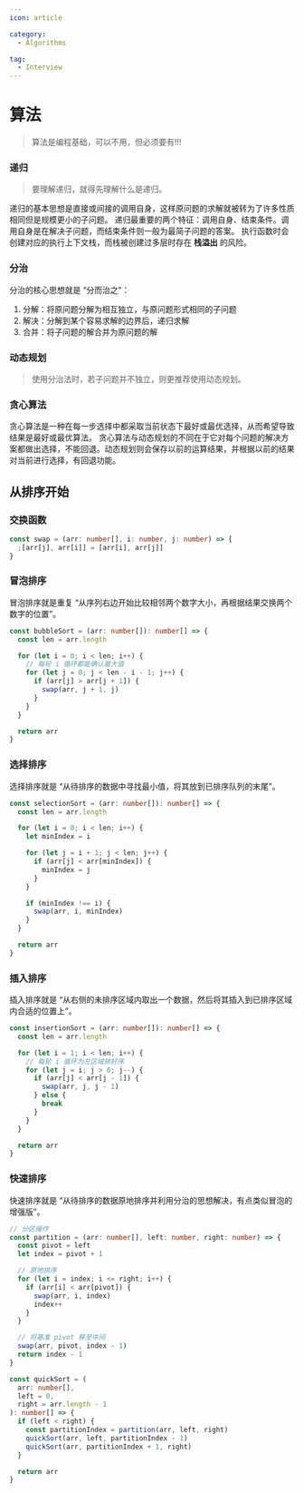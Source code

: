 ```yaml
---
icon: article

category:
  - Algorithms

tag:
  - Interview
---
```


# 算法

> 算法是编程基础，可以不用，但必须要有!!!

### 递归

> 要理解递归，就得先理解什么是递归。

递归的基本思想是直接或间接的调用自身，这样原问题的求解就被转为了许多性质相同但是规模更小的子问题。
递归最重要的两个特征：调用自身、结束条件。调用自身是在解决子问题，而结束条件则一般为最简子问题的答案。
执行函数时会创建对应的执行上下文栈，而栈被创建过多层时存在 **栈溢出** 的风险。

### 分治

分治的核心思想就是 “分而治之”：

1. 分解：将原问题分解为相互独立，与原问题形式相同的子问题
2. 解决：分解到某个容易求解的边界后，递归求解
3. 合并：将子问题的解合并为原问题的解

### 动态规划

> 使用分治法时，若子问题并不独立，则更推荐使用动态规划。

### 贪心算法

贪心算法是一种在每一步选择中都采取当前状态下最好或最优选择，从而希望导致结果是最好或最优算法。
贪心算法与动态规划的不同在于它对每个问题的解决方案都做出选择，不能回退。动态规划则会保存以前的运算结果，并根据以前的结果对当前进行选择，有回退功能。

## 从排序开始

### 交换函数

```ts
const swap = (arr: number[], i: number, j: number) => {
  ;[arr[j], arr[i]] = [arr[i], arr[j]]
}
```

### 冒泡排序

冒泡排序就是重复 “从序列右边开始比较相邻两个数字大小，再根据结果交换两个数字的位置”。

```ts
const bubbleSort = (arr: number[]): number[] => {
  const len = arr.length

  for (let i = 0; i < len; i++) {
    // 每轮 i 循环都能确认最大值
    for (let j = 0; j < len - i - 1; j++) {
      if (arr[j] > arr[j + 1]) {
        swap(arr, j + 1, j)
      }
    }
  }

  return arr
}
```

### 选择排序

选择排序就是 “从待排序的数据中寻找最小值，将其放到已排序队列的末尾”。

```ts
const selectionSort = (arr: number[]): number[] => {
  const len = arr.length

  for (let i = 0; i < len; i++) {
    let minIndex = i

    for (let j = i + 1; j < len; j++) {
      if (arr[j] < arr[minIndex]) {
        minIndex = j
      }
    }

    if (minIndex !== i) {
      swap(arr, i, minIndex)
    }
  }

  return arr
}
```

### 插入排序

插入排序就是 “从右侧的未排序区域内取出一个数据，然后将其插入到已排序区域内合适的位置上”。

```ts
const insertionSort = (arr: number[]): number[] => {
  const len = arr.length

  for (let i = 1; i < len; i++) {
    // 每轮 i 循环为左区域排好序
    for (let j = i; j > 0; j--) {
      if (arr[j] < arr[j - 1]) {
        swap(arr, j, j - 1)
      } else {
        break
      }
    }
  }

  return arr
}
```

### 快速排序

快速排序就是 “从待排序的数据原地排序并利用分治的思想解决，有点类似冒泡的增强版”。

```ts
// 分区操作
const partition = (arr: number[], left: number, right: number) => {
  const pivot = left
  let index = pivot + 1

  // 原地排序
  for (let i = index; i <= right; i++) {
    if (arr[i] < arr[pivot]) {
      swap(arr, i, index)
      index++
    }
  }

  // 将基准 pivot 移至中间
  swap(arr, pivot, index - 1)
  return index - 1
}

const quickSort = (
  arr: number[],
  left = 0,
  right = arr.length - 1
): number[] => {
  if (left < right) {
    const partitionIndex = partition(arr, left, right)
    quickSort(arr, left, partitionIndex - 1)
    quickSort(arr, partitionIndex + 1, right)
  }

  return arr
}
```
